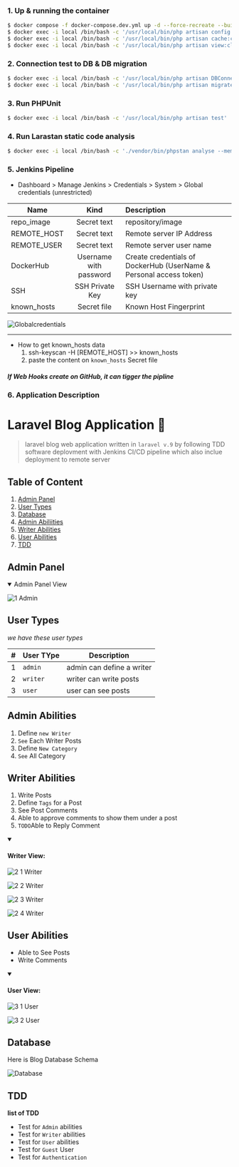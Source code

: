 ### 1. Up & running the container
```bash
$ docker compose -f docker-compose.dev.yml up -d --force-recreate --build
$ docker exec -i local /bin/bash -c '/usr/local/bin/php artisan config:clear'
$ docker exec -i local /bin/bash -c '/usr/local/bin/php artisan cache:clear'
$ docker exec -i local /bin/bash -c '/usr/local/bin/php artisan view:clear'
```

### 2. Connection test to DB & DB migration
```bash
$ docker exec -i local /bin/bash -c '/usr/local/bin/php artisan DBConnection'
$ docker exec -i local /bin/bash -c '/usr/local/bin/php artisan migrate'
```

### 3. Run PHPUnit 
```bash
$ docker exec -i local /bin/bash -c '/usr/local/bin/php artisan test'
```

### 4. Run Larastan static code analysis
```bash
$ docker exec -i local /bin/bash -c './vendor/bin/phpstan analyse --memory-limit=2G'
```

### 5. Jenkins Pipeline
- Dashboard > Manage Jenkins > Credentials > System > Global credentials (unrestricted)

| Name        | Kind           | Description  |
| ------------- |:-------------:| :-----|
| repo_image     | Secret text | repository/image |
| REMOTE_HOST     | Secret text    |  Remote server IP Address |
| REMOTE_USER | Secret text      |    Remote server  user name |
| DockerHub | Username with password     |    Create credentials of DockerHub (UserName & Personal access token) |
| SSH | SSH Private Key      |    SSH Username with private key |
| known_hosts | Secret file     |    Known Host Fingerprint|

<!--- Globalcredentials --->
![Globalcredentials](https://github.com/ZaforAbdullah/Blog-Application/assets/33929609/1c20d8dc-84ba-418b-bf0d-61c26a64f36a)

-------------------------------------------------------------------------------------
- How to get known_hosts data
    1. ssh-keyscan -H [REMOTE_HOST] >> known_hosts
    2. paste the content on `known_hosts` Secret file

##### If Web Hooks create on GitHub, it can tigger the pipline

### 6. Application Description
# Laravel Blog Application :star2:	


> laravel blog web application written in `laravel v.9` by following TDD software deplovment with Jenkins CI/CD pipeline which also inclue deployment to remote server

## Table of Content
1. [Admin Panel](#admin-panel)
1. [User Types](#user-types)   
1. [Database](#database)
1. [Admin Abiliities](#admin-abilities)
1. [Writer Abilities](#writer-abilities)
1. [User Abilities](#user-abilities)
1. [TDD](#tdd)

## Admin Panel

<details open>
<summary>Admin Panel View</summary>
    
![1  Admin](https://github.com/ZaforAbdullah/Blog-Application/assets/33929609/989b3ff6-584b-4e5a-bb0b-36b9aab7b36e)
</details>

## User Types
_we have these user types_

|#|User TYpe|Description|
|---|---|---|
|1|`admin`|admin can define a writer| 
|2|`writer`|writer can write posts|
|3|`user`|user can see posts |

## Admin Abilities

1. Define `new Writer`
1. `See` Each Writer Posts
1. Define `New Category` 
1. `See` All Category

## Writer Abilities

1. Write Posts
1. Define `Tags` for a Post   
1. See Post Comments
1. Able to approve comments to show them under a post   
1. `TODO`Able to Reply Comment


<details open>
    
<summary>
<h4>Writer View:</h4>
</summary>

![2 1 Writer](https://github.com/ZaforAbdullah/Blog-Application/assets/33929609/15b5381d-e2fe-4235-9151-7aa6621aecdf)

![2 2 Writer](https://github.com/ZaforAbdullah/Blog-Application/assets/33929609/24dc97ae-2ab1-4911-a560-4dadb4d7a7dd)

![2 3 Writer](https://github.com/ZaforAbdullah/Blog-Application/assets/33929609/6bd14263-81e6-4916-b7a2-e2ea4d9711c7)

![2 4 Writer](https://github.com/ZaforAbdullah/Blog-Application/assets/33929609/ce82ba9b-a7c3-40aa-950d-f339325490f0)

</details>



## User Abilities
* Able to See Posts 
* Write Comments 

<details open>

<summary>
<h4>User View:</h4>
</summary>

![3 1 User](https://github.com/ZaforAbdullah/Blog-Application/assets/33929609/5e9cf979-21dd-4dfd-87ff-43935bd85058)

![3 2 User](https://github.com/ZaforAbdullah/Blog-Application/assets/33929609/e46cc29e-5b50-4ecc-9150-d5f2dcd2e41e)

</details>

## Database

Here is Blog Database Schema

<!--- Database --->
![Database](https://github.com/ZaforAbdullah/Blog-Application/assets/33929609/1868fd26-084c-496a-aeb7-d1f57dd68a56)

## TDD

**list of TDD**
* Test for `Admin` abilities
* Test for `Writer` abilities
* Test for `User` abilities
* Test for `Guest` User
* Test for `Authentication`
